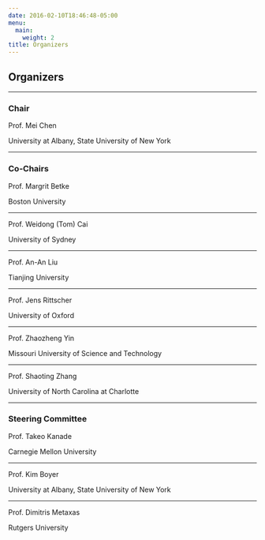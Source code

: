 ```yaml
---
date: 2016-02-10T18:46:48-05:00
menu:
  main:
    weight: 2
title: Organizers
---
```

## Organizers
------------

### Chair

Prof. Mei Chen 

University at Albany, State University of New York

------------
### Co-Chairs 

Prof. Margrit Betke 

Boston University

--------------
Prof. Weidong (Tom) Cai 

University of Sydney 

--------------
Prof. An-An Liu 

Tianjing University 


--------------
Prof. Jens Rittscher 

University of Oxford 


--------------
Prof. Zhaozheng Yin 

Missouri University of Science and Technology 

--------------
Prof. Shaoting Zhang 

University of North Carolina at Charlotte 

--------------
### Steering Committee 

Prof. Takeo Kanade 

Carnegie Mellon University

--------------
Prof. Kim Boyer 

University at Albany, State University of New York

--------------
Prof. Dimitris Metaxas 

Rutgers University

